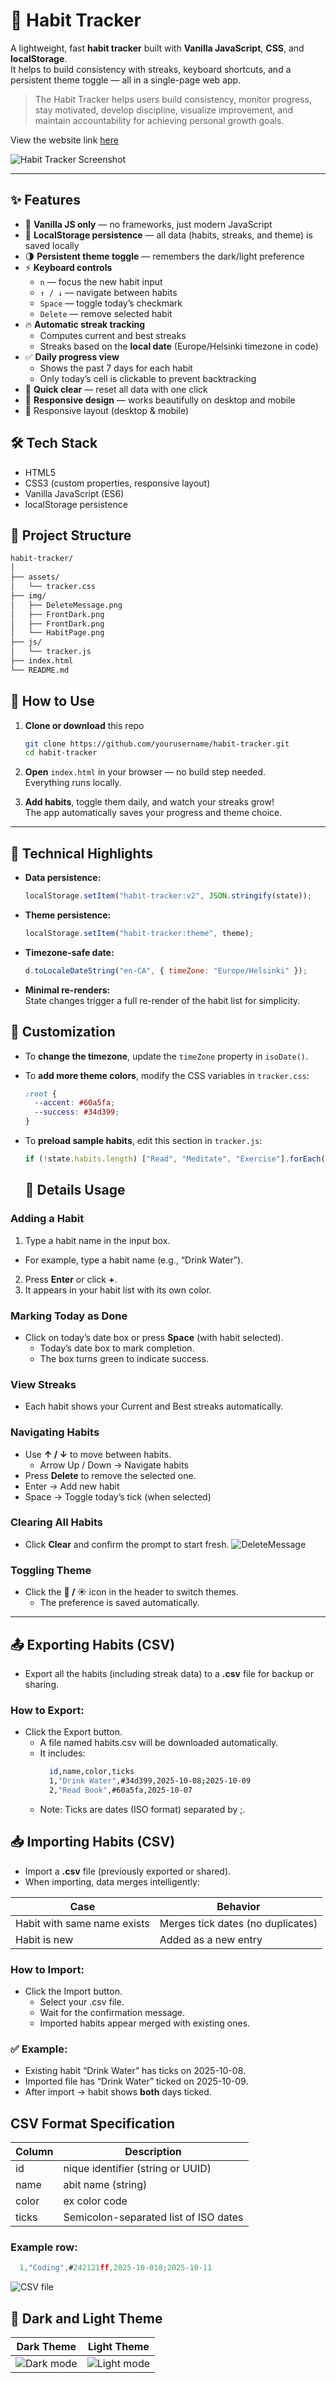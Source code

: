 # 🌿 Habit Tracker

A lightweight, fast **habit tracker** built with **Vanilla JavaScript**, **CSS**, and **localStorage**.  
It helps to build consistency with streaks, keyboard shortcuts, and a persistent theme toggle — all in a single-page web app.

> The Habit Tracker helps users build consistency, monitor progress, stay motivated, develop discipline, visualize improvement, and maintain accountability for achieving personal growth goals.

View the website link [here](https://femi-habit-tracker.netlify.app/)


![Habit Tracker Screenshot](/img/HabitPage.png)

---

## ✨ Features

- 🧱 **Vanilla JS only** — no frameworks, just modern JavaScript  
- 💾 **LocalStorage persistence** — all data (habits, streaks, and theme) is saved locally  
- 🌗 **Persistent theme toggle** — remembers the dark/light preference  
- ⚡ **Keyboard controls**  
  - `n` — focus the new habit input  
  - `↑ / ↓` — navigate between habits  
  - `Space` — toggle today’s checkmark  
  - `Delete` — remove selected habit  
- 🔥 **Automatic streak tracking**
  - Computes current and best streaks  
  - Streaks based on the **local date** (Europe/Helsinki timezone in code)
- ✅ **Daily progress view**
  - Shows the past 7 days for each habit  
  - Only today’s cell is clickable to prevent backtracking
- 🧹 **Quick clear** — reset all data with one click  
- 📱 **Responsive design** — works beautifully on desktop and mobile
- 📅 Responsive layout (desktop & mobile)

## 🛠 Tech Stack
- HTML5
- CSS3 (custom properties, responsive layout)
- Vanilla JavaScript (ES6)
- localStorage persistence

## 📁 Project Structure

```bash
habit-tracker/
│
├── assets/
│   └── tracker.css
├── img/
│   ├── DeleteMessage.png
│   ├── FrontDark.png
│   ├── FrontDark.png
│   └── HabitPage.png
├── js/
│   └── tracker.js
├── index.html
└── README.md
```
## 🚀 How to Use

1. **Clone or download** this repo  
   ```bash
   git clone https://github.com/yourusername/habit-tracker.git
   cd habit-tracker
   ```

2. **Open** `index.html` in your browser — no build step needed.  
   Everything runs locally.

3. **Add habits**, toggle them daily, and watch your streaks grow!  
   The app automatically saves your progress and theme choice.
---

## 🧠 Technical Highlights

- **Data persistence:**  
  ```js
  localStorage.setItem("habit-tracker:v2", JSON.stringify(state));
  ```
- **Theme persistence:**  
  ```js
  localStorage.setItem("habit-tracker:theme", theme);
  ```
- **Timezone-safe date:**  
  ```js
  d.toLocaleDateString("en-CA", { timeZone: "Europe/Helsinki" });
  ```
- **Minimal re-renders:**  
  State changes trigger a full re-render of the habit list for simplicity.

## 🧩 Customization

- To **change the timezone**, update the `timeZone` property in `isoDate()`.
- To **add more theme colors**, modify the CSS variables in `tracker.css`:
  ```css
  :root {
    --accent: #60a5fa;
    --success: #34d399;
  }
  ```
- To **preload sample habits**, edit this section in `tracker.js`:
  ```js
  if (!state.habits.length) ["Read", "Meditate", "Exercise"].forEach(addHabit);
  ```

  ## 🧰 Details Usage

### Adding a Habit
1. Type a habit name in the input box.  
  * For example, type a habit name (e.g., “Drink Water”).
2. Press **Enter** or click **+**.  
3. It appears in your habit list with its own color.

### Marking Today as Done
- Click on today’s date box or press **Space** (with habit selected).
  * Today’s date box to mark completion.
  * The box turns green to indicate success.

### View Streaks
- Each habit shows your Current and Best streaks automatically.

### Navigating Habits
- Use **↑ / ↓** to move between habits.  
  * Arrow Up / Down → Navigate habits
- Press **Delete** to remove the selected one.
- Enter → Add new habit
- Space → Toggle today’s tick (when selected)

### Clearing All Habits
- Click **Clear** and confirm the prompt to start fresh.
![DeleteMessage](/img/DeleteMessage.png)

### Toggling Theme
- Click the **🌙 / ☀️** icon in the header  to switch themes.
  * The preference is saved automatically.

---
## 📤 Exporting Habits (CSV)
- Export all the habits (including streak data) to a **.csv** file for backup or sharing.

### How to Export:
- Click the Export button.
  * A file named habits.csv will be downloaded automatically.
  * It includes:
    ```bash
      id,name,color,ticks
      1,"Drink Water",#34d399,2025-10-08;2025-10-09
      2,"Read Book",#60a5fa,2025-10-07
    ```
  * Note: Ticks are dates (ISO format) separated by ;.

## 📥 Importing Habits (CSV)
- Import a **.csv** file (previously exported or shared).
- When importing, data merges intelligently:

| Case | Behavior |
|-------------|--------------|
| Habit with same name exists | Merges tick dates (no duplicates) |
| Habit is new | Added as a new entry |

### How to Import:
- Click the Import button.
  * Select your .csv file.
  * Wait for the confirmation message.
  * Imported habits appear merged with existing ones.

### ✅ Example:
- Existing habit “Drink Water” has ticks on 2025-10-08.
- Imported file has “Drink Water” ticked on 2025-10-09.
- After import → habit shows **both** days ticked.

##  CSV Format Specification
| Column | Description |
|-------------|--------------|
| id | nique identifier (string or UUID) |
| name | abit name (string) |
| color | ex color code |
| ticks | Semicolon-separated list of ISO dates |

### Example row:
```js
  1,"Coding",#242121ff,2025-10-010;2025-10-11
```
![CSV file](/img/CSV.png)

## 📸 Dark and Light Theme

| Dark Theme | Light Theme |
|-------------|--------------|
| ![Dark mode](/img/FrontDark.png) | ![Light mode](/img/FrontLight.png) |